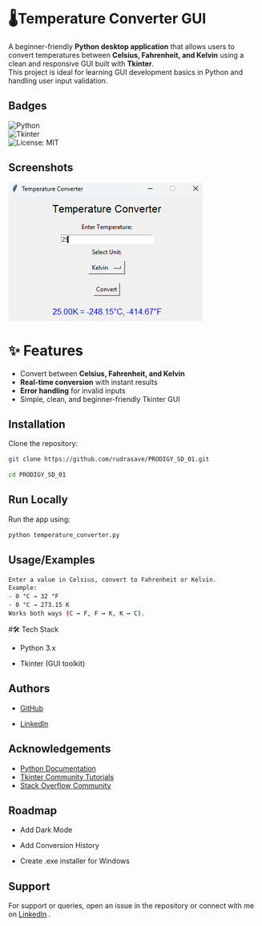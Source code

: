 
# 🌡️Temperature Converter GUI  

A beginner-friendly **Python desktop application** that allows users to convert temperatures between **Celsius, Fahrenheit, and Kelvin** using a clean and responsive GUI built with **Tkinter**.  
This project is ideal for learning GUI development basics in Python and handling user input validation.  



## Badges


![Python](https://img.shields.io/badge/Python-3.x-blue.svg)  
![Tkinter](https://img.shields.io/badge/Tkinter-GUI-orange.svg)  
![License: MIT](https://img.shields.io/badge/License-MIT-green.svg)  

## Screenshots

![Temperature Interface](https://github.com/rudrasave/PRODIGY_SD_01/blob/main/temperature%20interface.png)

# ✨ Features  

- Convert between **Celsius, Fahrenheit, and Kelvin**  
- **Real-time conversion** with instant results  
- **Error handling** for invalid inputs  
- Simple, clean, and beginner-friendly Tkinter GUI  
## Installation
Clone the repository:  
```bash
git clone https://github.com/rudrasave/PRODIGY_SD_01.git
```
```bash
cd PRODIGY_SD_01
``` 
## Run Locally

Run the app using:
```bash
python temperature_converter.py
```

## Usage/Examples

```bash
Enter a value in Celsius, convert to Fahrenheit or Kelvin.
Example:
- 0 °C → 32 °F
- 0 °C → 273.15 K
Works both ways (C ↔ F, F ↔ K, K ↔ C).
```

#🛠️ Tech Stack

- Python 3.x

- Tkinter (GUI toolkit)

## Authors

- [GitHub](https://github.com/rudrasave)

- [LinkedIn](https://www.linkedin.com/in/rudra-save-a90749358/) 
## Acknowledgements

 - [Python Documentation](https://docs.python.org/3/)
 - [Tkinter Community Tutorials](https://tkdocs.com/tutorial/)
 - [Stack Overflow Community](https://stackoverflow.com/)
## Roadmap

 - Add Dark Mode

 - Add Conversion History

 - Create .exe installer for Windows
## Support

For support or queries, open an issue in the repository or connect with me on [LinkedIn](https://www.linkedin.com/in/rudra-save-a90749358/)
.
